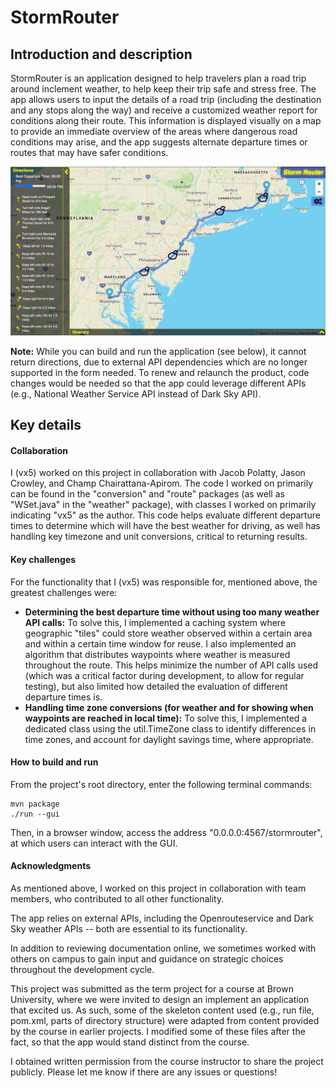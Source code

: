 # StormRouter

## Introduction and description

StormRouter is an application designed to help travelers plan a road trip around inclement weather, to help keep their trip safe and stress free. The app allows users to input the details of a road trip (including the destination and any stops along the way) and receive a customized weather report for conditions along their route. This information is displayed visually on a map to provide an immediate overview of the areas where dangerous road conditions may arise, and the app suggests alternate departure times or routes that may have safer conditions.

![Example screenshot](https://github.com/vx5/stormrouter/blob/master/stormrouter_example_screenshot.jpg?raw=true)

**Note:** While you can build and run the application (see below), it cannot return directions, due to external API dependencies which are no longer supported in the form needed. To renew and relaunch the product, code changes would be needed so that the app could leverage different APIs (e.g., National Weather Service API instead of Dark Sky API).

## Key details

#### Collaboration

I (vx5) worked on this project in collaboration with Jacob Polatty, Jason Crowley, and Champ Chairattana-Apirom. The code I worked on primarily can be found in the "conversion" and "route" packages (as well as "WSet.java" in the "weather" package), with classes I worked on primarily indicating "vx5" as the author. This code helps evaluate different departure times to determine which will have the best weather for driving, as well has handling key timezone and unit conversions, critical to returning results.

#### Key challenges

For the functionality that I (vx5) was responsible for, mentioned above, the greatest challenges were:
* **Determining the best departure time without using too many weather API calls:** To solve this, I implemented a caching system where geographic "tiles" could store weather observed within a certain area and within a certain time window for reuse. I also implemented an algorithm that distributes waypoints where weather is measured throughout the route. This helps minimize the number of API calls used (which was a critical factor during development, to allow for regular testing), but also limited how detailed the evaluation of different departure times is.
* **Handling time zone conversions (for weather and for showing when waypoints are reached in local time):** To solve this, I implemented a dedicated class using the util.TimeZone class to identify differences in time zones, and account for daylight savings time, where appropriate.

#### How to build and run

From the project's root directory, enter the following terminal commands:

```
mvn package
./run --gui
```

Then, in a browser window, access the address "0.0.0.0:4567/stormrouter", at which users can interact with the GUI.

#### Acknowledgments

As mentioned above, I worked on this project in collaboration with team members, who contributed to all other functionality. 

The app relies on external APIs, including the Openrouteservice and Dark Sky weather APIs -- both are essential to its functionality.

In addition to reviewing documentation online, we sometimes worked with others on campus to gain input and guidance on strategic choices throughout the development cycle.

This project was submitted as the term project for a course at Brown University, where we were invited to design an implement an application that excited us. As such, some of the skeleton content used (e.g., run file, pom.xml, parts of directory structure) were adapted from content provided by the course in earlier projects. I modified some of these files after the fact, so that the app would stand distinct from the course.

I obtained written permission from the course instructor to share the project publicly. Please let me know if there are any issues or questions!
